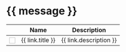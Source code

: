 <div id="home" class="min-h-screen bg-slate-100">
	<h1>{{ message }}</h1>
	<div v-for="(group, category) in links" :key="category" class="relative overflow-x-auto shadow-md sm:rounded-lg">
		<table class="w-full text-sm text-left text-gray-500 dark:text-gray-400">
			<thead class="text-xs text-gray-700 uppercase bg-gray-50 dark:bg-gray-700 dark:text-gray-400">
				<tr>
					<th scope="col" class="px-6 py-3"></th>
					<th scope="col" class="px-6 py-3">Name</th>
					<th scope="col" class="px-6 py-3">Description</th>
				</tr>
			</thead>
			<tbody>
				<tr v-for="(link, index) in group" :key="index" class="bg-white border-b dark:bg-gray-800 dark:border-gray-700">
					<th scope="row" class="px-6 py-4 font-medium text-gray-900 whitespace-nowrap dark:text-white">
						<img class="" width="16" height="16" :src="'https://www.google.com/s2/favicons?domain=' + link.url + '&sz=16'" />
					</th>
					<td class="px-6 py-4">
						<a :href="link.url">{{ link.title }}</a>
					</td>
					<td class="px-6 py-4">{{ link.description }}</td>
				</tr>
			</tbody>
		</table>
	</div>
</div>

<script>
	// document.querySelector('aside.sidebar').remove();
	// document.querySelector('button.sidebar-toggle').remove();
	// document.querySelector('section.content').style.right = 'unset';
	// document.querySelector('section.content').style.left = 'unset';
	// document.querySelector('section.content').style.position = 'relative';
	// document.querySelector('section.content').style.width = '100%';

	// window.$docsify.hideSidebar = true;
	// document.body.classList.add('close');


	Vue.createApp({
		data() {
			return {
				message: 'Полезные ссылки',
				links: {
					Документация: [
						{ url: 'https://developer.mozilla.org/en-US/docs/Web/HTML', title: 'HTML Mozilla', description: 'HTML от mozilla.org' },
						{ url: 'https://developer.mozilla.org/en-US/docs/Web/CSS', title: 'CSS Mozilla', description: 'CSS от mozilla.org' },
						{ url: 'https://developer.mozilla.org/en-US/docs/Web/JavaScript', title: 'JavaScript Mozilla', description: 'JavaScript от mozilla.org' },
						{ url: 'https://www.w3schools.com/tags/default.asp', title: 'HTML W3Schools', description: 'HTML от w3schools.com' },
						{ url: 'https://www.w3schools.com/cssref/index.php', title: 'CSS W3Schools', description: 'CSS от w3schools.com' },
						{ url: 'https://www.w3schools.com/js/default.asp', title: 'JavaScript W3Schools', description: 'JavaScript от w3schools.com' },
						{ url: 'http://htmlbook.ru/html', title: 'HTML htmlbook', description: 'HTML от htmlbook.ru' },
						{ url: 'http://htmlbook.ru/css', title: 'CSS htmlbook', description: 'CSS от htmlbook.ru' },
						{ url: 'https://www.markdownguide.org/cheat-sheet/', title: 'Markdown', description: 'Markdown от markdownguide.org' },
					],
					'CSS фреймворки': [
						{ url: 'https://getbootstrap.com/', title: 'Bootstrap', description: 'HTML, CSS и JS фреймворк' },
						{ url: 'https://tailwindcss.com/', title: 'Tailwind CSS', description: 'CSS фреймворк (независимый от стиля)' },
						{ url: 'https://get.foundation/sites.html', title: 'Foundation for Sites', description: 'HTML, CSS и JS фреймворк' },
						{ url: 'https://get.foundation/emails.html', title: 'Foundation for Emails', description: 'фреймворк для верстки Email' },
						{ url: 'https://bulma.io/', title: 'Bulma', description: 'CSS фреймворк' },
						{ url: 'http://getskeleton.com/', title: 'Skeleton', description: 'простой CSS фреймворк' },
					],
					'JavaScript фреймворки': [
						{ url: 'https://ua.vuejs.org/', title: 'Vue.js', description: 'JS фреймворк' },
						{ url: 'https://alpinejs.dev/', title: 'Alpine.js', description: 'простой и легкий JS фреймворк, похож на Vue.js' },
					],
					Другое: [{ url: 'https://adam-marsden.co.uk/css-cheat-sheet', title: 'CSS Cheat Sheet', description: 'шпаргалка по CSS' }],
				},
			};
		},
	}).mount('#home');
</script>
